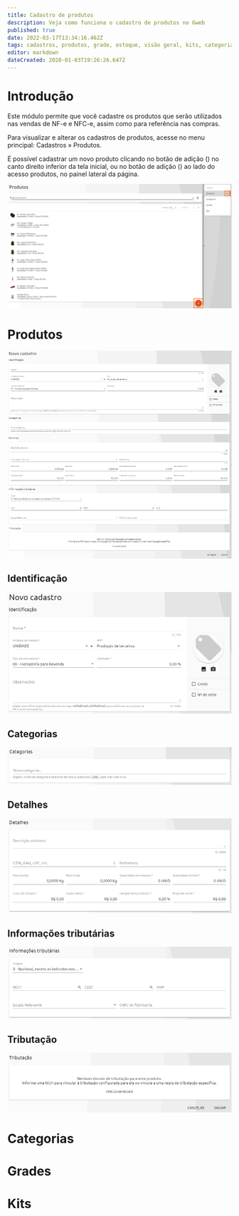 ```yaml
---
title: Cadastro de produtos
description: Veja como funciona o cadastro de produtos no Gweb
published: true
date: 2022-03-17T13:34:16.462Z
tags: cadastros, produtos, grade, estoque, visão geral, kits, categorias
editor: markdown
dateCreated: 2020-01-03T19:26:26.647Z
---
```


# Introdução

Este módulo permite que você cadastre os produtos que serão utilizados nas vendas de NF-e e NFC-e, assim como para referência nas compras.

Para visualizar e alterar os cadastros de produtos, acesse no menu principal: Cadastros » Produtos.

É possível cadastrar um novo produto clicando no botão de adição (<em class="mdi mdi-plus"></em>) no canto direito inferior da tela inicial, ou no botão de adição (<em class="mdi mdi-plus"></em>) ao lado do acesso produtos, no painel lateral da página.

![1_novo.png](/produtos/1_novo.png)

# Produtos



![Tela novo cadastro de produto.png](/produtos/2_novo.png)

## Identificação



![Identificação.png](/produtos/3_identificação.png)

## Categorias



![Categorias.png](/produtos/4_categorias.png)

## Detalhes



![Detalhes.png](/produtos/5_detalhes.png)

## Informações tributárias



![Informações tributárias.png](/produtos/6_informações_tributárias.png)

## Tributação



![Tributação.png](/produtos/7_tributação.png)


# Categorias


# Grades


# Kits
